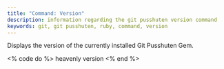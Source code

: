 ```yaml
---
title: "Command: Version"
description: information regarding the git pusshuten version command
keywords: git, git pusshuten, ruby, command, version
---
```


Displays the version of the currently installed Git Pusshuten Gem.

<% code do %>
heavenly version
<% end %>